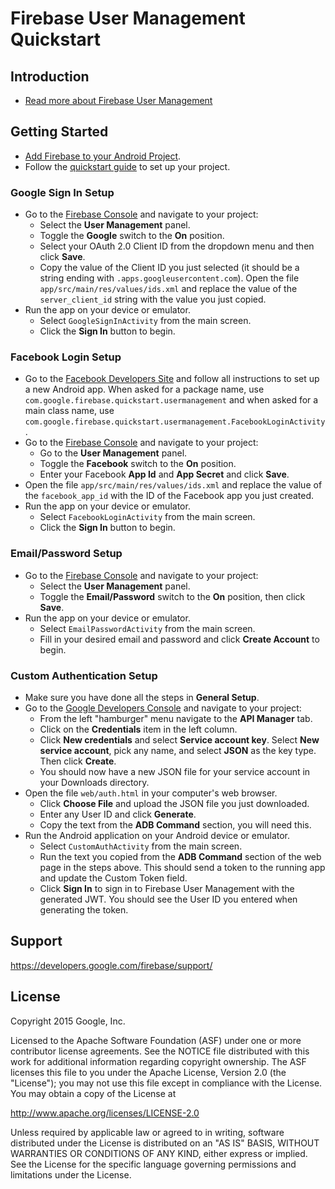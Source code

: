 Firebase User Management Quickstart
==============================

Introduction
------------

- [Read more about Firebase User Management](https://developers.google.com/firebase/)

Getting Started
---------------

- [Add Firebase to your Android Project](https://developers.google.com/firebase/docs/android/setup).
- Follow the [quickstart guide](https://developers.google.com/firebase/docs/) to set up your project.


### Google Sign In Setup

- Go to the [Firebase Console](https://developers.google.com/firebase) and navigate to your project:
  - Select the **User Management** panel.
  - Toggle the **Google** switch to the **On** position.
  - Select your OAuth 2.0 Client ID from the dropdown menu and then click **Save**. 
  - Copy the value of the Client ID you just selected (it should be a string ending with
    `.apps.googleusercontent.com`). Open the file `app/src/main/res/values/ids.xml`
    and replace the value of the `server_client_id` string with the value you just copied.
- Run the app on your device or emulator.
    - Select `GoogleSignInActivity` from the main screen.
    - Click the **Sign In** button to begin.

### Facebook Login Setup

- Go to the [Facebook Developers Site](https://developers.facebook.com) and follow all
  instructions to set up a new Android app. When asked for a package name, use
  `com.google.firebase.quickstart.usermanagement` and when asked for a main class name,
  use `com.google.firebase.quickstart.usermanagement.FacebookLoginActivity`.
- Go to the [Firebase Console](https://developers.google.com/firebase) and navigate to your project:
  - Go to the **User Management** panel. 
  - Toggle the **Facebook** switch to the **On** position.
  - Enter your Facebook **App Id** and **App Secret** and click **Save**.
- Open the file `app/src/main/res/values/ids.xml` and replace the value of the `facebook_app_id` with the ID of the Facebook app you just created.
- Run the app on your device or emulator.
    - Select `FacebookLoginActivity` from the main screen.
    - Click the **Sign In** button to begin.



### Email/Password Setup

- Go to the [Firebase Console](https://developers.google.com/firebase) and navigate to your project:
  - Select the **User Management** panel.
  - Toggle the **Email/Password** switch to the **On** position, then click **Save**.
- Run the app on your device or emulator.
    - Select `EmailPasswordActivity` from the main screen.
    - Fill in your desired email and password and click **Create Account** to begin.


### Custom Authentication Setup

- Make sure you have done all the steps in **General Setup**.
- Go to the [Google Developers Console](https://console.developers.google.com/project) and navigate to your project:
    - From the left "hamburger" menu navigate to the **API Manager** tab.
    - Click on the **Credentials** item in the left column.
    - Click **New credentials** and select **Service account key**. Select **New service account**,
    pick any name, and select **JSON** as the key type. Then click **Create**.
    - You should now have a new JSON file for your service account in your Downloads directory.
- Open the file `web/auth.html` in your computer's web browser.
    - Click **Choose File** and upload the JSON file you just downloaded.
    - Enter any User ID and click **Generate**.
    - Copy the text from the **ADB Command** section, you will need this.
- Run the Android application on your Android device or emulator.
    - Select `CustomAuthActivity` from the main screen.
    - Run the text you copied from the **ADB Command** section of the web page in the steps above.
      This should send a token to the running app and update the Custom Token field.
    - Click **Sign In** to sign in to Firebase User Management with the generated JWT. You should
      see the User ID you entered when generating the token.


Support
-------

https://developers.google.com/firebase/support/

License
-------

Copyright 2015 Google, Inc.

Licensed to the Apache Software Foundation (ASF) under one or more contributor
license agreements.  See the NOTICE file distributed with this work for
additional information regarding copyright ownership.  The ASF licenses this
file to you under the Apache License, Version 2.0 (the "License"); you may not
use this file except in compliance with the License.  You may obtain a copy of
the License at

  http://www.apache.org/licenses/LICENSE-2.0

Unless required by applicable law or agreed to in writing, software
distributed under the License is distributed on an "AS IS" BASIS, WITHOUT
WARRANTIES OR CONDITIONS OF ANY KIND, either express or implied.  See the
License for the specific language governing permissions and limitations under
the License.

